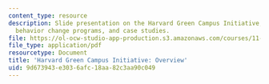 ```yaml
---
content_type: resource
description: Slide presentation on the Harvard Green Campus Initiative, large scale
  behavior change programs, and case studies.
file: https://ol-ocw-studio-app-production.s3.amazonaws.com/courses/11-366j-planning-for-sustainable-development-spring-2006/9d673943e3036afc18aa82c3aa90c049_jaclyn.pdf
file_type: application/pdf
resourcetype: Document
title: 'Harvard Green Campus Initiative: Overview'
uid: 9d673943-e303-6afc-18aa-82c3aa90c049
---
```

